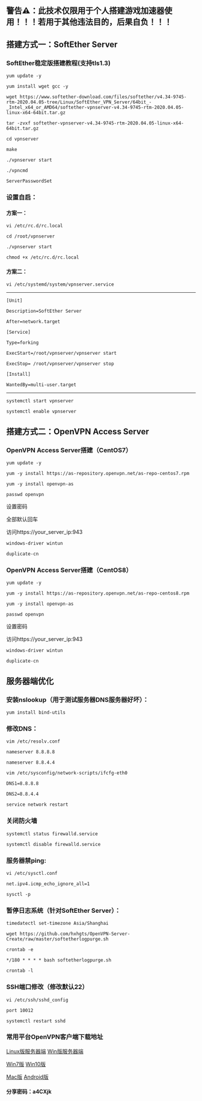 ## 警告⚠：此技术仅限用于个人搭建游戏加速器使用！！！若用于其他违法目的，后果自负！！！

## 搭建方式一：SoftEther Server

### SoftEther稳定版搭建教程(支持tls1.3)
```
yum update -y

yum install wget gcc -y

wget https://www.softether-download.com/files/softether/v4.34-9745-rtm-2020.04.05-tree/Linux/SoftEther_VPN_Server/64bit_-_Intel_x64_or_AMD64/softether-vpnserver-v4.34-9745-rtm-2020.04.05-linux-x64-64bit.tar.gz

tar -zvxf softether-vpnserver-v4.34-9745-rtm-2020.04.05-linux-x64-64bit.tar.gz

cd vpnserver

make

./vpnserver start

./vpncmd

ServerPasswordSet
```
### 设置自启：

#### 方案一：
```
vi /etc/rc.d/rc.local

cd /root/vpnserver

./vpnserver start

chmod +x /etc/rc.d/rc.local
```
#### 方案二：
```
vi /etc/systemd/system/vpnserver.service
```
--------------------------------------------------
```
[Unit] 

Description=SoftEther Server 

After=network.target 

[Service] 

Type=forking 

ExecStart=/root/vpnserver/vpnserver start 

ExecStop= /root/vpnserver/vpnserver stop

[Install] 

WantedBy=multi-user.target
```
--------------------------------------------------
```
systemctl start vpnserver

systemctl enable vpnserver
```
## 搭建方式二：OpenVPN Access Server

### OpenVPN Access Server搭建（CentOS7）
```
yum update -y

yum -y install https://as-repository.openvpn.net/as-repo-centos7.rpm

yum -y install openvpn-as

passwd openvpn
```
设置密码

全部默认回车

访问https://your_server_ip:943
```
windows-driver wintun

duplicate-cn
```
### OpenVPN Access Server搭建（CentOS8）
```
yum update -y

yum -y install https://as-repository.openvpn.net/as-repo-centos8.rpm

yum -y install openvpn-as

passwd openvpn
```
设置密码

访问https://your_server_ip:943
```
windows-driver wintun

duplicate-cn
```
## 服务器端优化

### 安装nslookup（用于测试服务器DNS服务器好坏）：
```
yum install bind-utils
```
### 修改DNS：
```
vim /etc/resolv.conf

nameserver 8.8.8.8

nameserver 8.8.4.4

vim /etc/sysconfig/network-scripts/ifcfg-eth0

DNS1=8.8.8.8

DNS2=8.8.4.4

service network restart
```
### 关闭防火墙
```
systemctl status firewalld.service

systemctl disable firewalld.service
```
### 服务器禁ping:
```
vi /etc/sysctl.conf

net.ipv4.icmp_echo_ignore_all=1

sysctl -p
```
### 暂停日志系统（针对SoftEther Server）：
```
timedatectl set-timezone Asia/Shanghai

wget https://github.com/hxhgts/OpenVPN-Server-Create/raw/master/softetherlogpurge.sh

crontab -e

*/180 * * * * bash softetherlogpurge.sh

crontab -l
```
### SSH端口修改（修改默认22）
```
vi /etc/ssh/sshd_config

port 10012

systemctl restart sshd
```
### 常用平台OpenVPN客户端下载地址

[Linux版服务器端](https://lanzous.com/ic2bw2j)               [Win版服务器端](https://lanzous.com/ic2bx7a)

[Win7版](https://wwa.lanzous.com/i5DKOf2aj1c)       [Win10版](https://wwa.lanzous.com/iuQdyf2aj9a)

[Mac版](https://www.lanzous.com/i9q7ylc)        [Android版](https://www.lanzous.com/i9mrdfg)

#### 分享密码：a4CXjk

